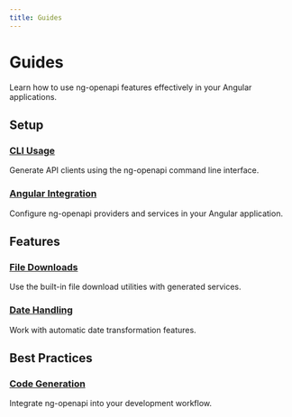 ```yaml
---
title: Guides
---
```


# Guides

Learn how to use ng-openapi features effectively in your Angular applications.

## Setup
### [CLI Usage](./cli-usage.md)
Generate API clients using the ng-openapi command line interface.

### [Angular Integration](./angular-integration.md)
Configure ng-openapi providers and services in your Angular application.

## Features

### [File Downloads](./file-download.md)
Use the built-in file download utilities with generated services.

### [Date Handling](./date-handling.md)
Work with automatic date transformation features.

## Best Practices

### [Code Generation](./generated-code.md)
Integrate ng-openapi into your development workflow.
